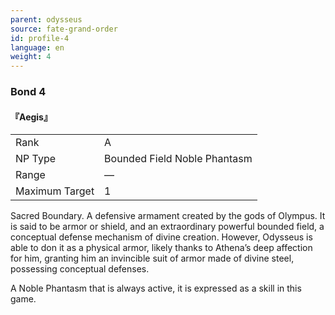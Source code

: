```yaml
---
parent: odysseus
source: fate-grand-order
id: profile-4
language: en
weight: 4
---
```


### Bond 4

#### 『Aegis』

<table>
  <tr><td>Rank</td><td>A</td></tr>
  <tr><td>NP Type</td><td>Bounded Field Noble Phantasm</td></tr>
  <tr><td>Range</td><td>―</td></tr>
  <tr><td>Maximum Target</td><td>1</td></tr>
</table>

Sacred Boundary.
A defensive armament created by the gods of Olympus. It is said to be armor or shield, and an extraordinary powerful bounded field, a conceptual defense mechanism of divine creation. However, Odysseus is able to don it as a physical armor, likely thanks to Athena’s deep affection for him, granting him an invincible suit of armor made of divine steel, possessing conceptual defenses.

A Noble Phantasm that is always active, it is expressed as a skill in this game. 
